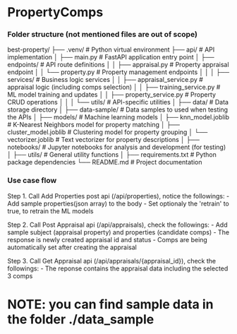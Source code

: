 # PropertyComps

### Folder structure (not mentioned files are out of scope)
best-property/
├── .venv/                     # Python virtual environment
├── api/                       # API implementation
│   ├── main.py               # FastAPI application entry point
│   ├── endpoints/            # API route definitions
│   │   ├── appraisal.py     # Property appraisal endpoint
│   │   └── property.py      # Property management endpoints
│   │
│   ├── services/            # Business logic services
│   │   ├── appraisal_service.py      # appraisal logic (including comps selection)
│   │   ├── training_service.py       # ML model training and updates
│   │   ├── property_service.py       # Property CRUD operations
│   │
│   └── utils/               # API-specific utilities
│
├── data/                     # Data storage directory
│
├── data-sample/              # Data samples to used when testing the APIs
│
├── models/                   # Machine learning models
│   ├── knn_model.joblib     # K-Nearest Neighbors model for property matching
│   ├── cluster_model.joblib # Clustering model for property grouping
│   └── vectorizer.joblib    # Text vectorizer for property descriptions
│
├── notebooks/               # Jupyter notebooks for analysis and development (for testing)
│
├── utils/                   # General utility functions
│
├── requirements.txt            # Python package dependencies
└── README.md                  # Project documentation

### Use case flow
Step 1. Call Add Properties post api (/api/properties), notice the followings:
        - Add sample properties(json array) to the body
        - Set optionaly the 'retrain' to true, to retrain the ML models

Step 2. Call Post Appraisal api (/api/appraisals), check the followings:
        - Add sample subject (appraisal property) and properties (candidate comps)
        - The response is newly created appraisal id and status
        - Comps are being automatically set after creating the appraisal

Step 3. Call Get Appraisal api (/api/appraisals/{appraisal_id}), check the followings:
        - The reponse contains the appraisal data including the selected 3 comps

# NOTE: you can find sample data in the folder ./data_sample 

